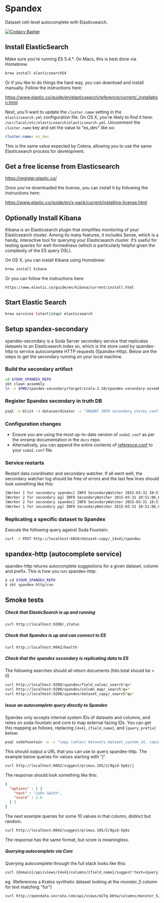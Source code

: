 # Spandex

Dataset cell-level autocomplete with Elasticsearch.

[![Codacy Badge](https://www.codacy.com/project/badge/821a4d00582d4c4b8a4641ee1ee94393)](https://www.codacy.com/public/johnkrah/spandex)

## Install ElasticSearch

Make sure you're running ES 5.4.*. On Macs, this is best done via Homebrew.

``` sh
brew install elasticsearch54
```

Or if you like to do things the hard way, you can download and install manually. Follow the
instructions here:

https://www.elastic.co/guide/en/elasticsearch/reference/current/_installation.html

Next, you'll want to update the `cluster.name` setting in the `elasticsearch.yml` configuration
file. On OS X, you're likely to find it here:
`/usr/local/etc/elasticsearch/elasticsearch.yml`. Uncomment the `cluster.name` key and set the
value to "es_dev" like so:

```yml
cluster.name: es_dev
```

This is the same value expected by Cetera, allowing you to use the same Elasticsearch process for
development.

## Get a free license from Elasticsearch

https://register.elastic.co/

Once you've downloaded the license, you can install it by following the instructions here:

https://www.elastic.co/guide/en/x-pack/current/installing-license.html

## Optionally Install Kibana

Kibana is an Elasticsearch plugin that simplifies monitoring of your Elasticsearch cluster. Among
its many features, it includes Sense, which is a handy, interactive tool for querying your
Elasticsearch cluster. It’s useful for testing queries for well-formedness (which is particularly
helpful given the complexity of the ES query DSL).

On OS X, you can install Kibana using Homebrew:

```sh
brew install kibana
```

Or you can follow the instructions here:

```
https://www.elastic.co/guide/en/kibana/current/install.html
```

## Start Elastic Search

```sh
brew services (start|stop) elasticsearch
```

## Setup spandex-secondary

spandex-secondary is a Soda Server secondary service that replicates datasets to an Elasticsearch
index so, which is the store used by spandex-http to service autocomplete HTTP requests
(Spandex-Http). Below are the steps to get the secondary running on your local machine.

### Build the secondary artifact

```sh
cd $YOUR_SPANDEX_REPO
sbt clean assembly
ln -s $PWD/spandex-secondary/target/scala-2.10/spandex-secondary-assembly-*.jar ~/secondary-stores
```

### Register Spandex secondary in truth DB

```sh
psql -U blist -d datacoordinator -c "INSERT INTO secondary_stores_config (store_id, next_run_time, interval_in_seconds, group_name) values ('spandex', now(), 5, 'autocomplete');"
```

### Configuration changes

* Ensure you are using the most up-to-date version of `soda2.conf` as per the onramp documentation
  in the `docs` repo.
* Alternatively, you can append the entire contents of
  [reference.conf](https://github.com/socrata/spandex/blob/master/spandex-common/src/main/resources/reference.conf)
  to your `soda2.conf` file.

### Service restarts

Restart data coordinator and secondary watcher. If all went well, the secondary watcher log should
be free of errors and the last few lines should look something like this:

```sh
[Worker 1 for secondary spandex] INFO SecondaryWatcher 2015-03-31 10:51:06,661 update-next-runtime: 1ms; [["store-id","spandex"]]
[Worker 2 for secondary pg] INFO SecondaryWatcher 2015-03-31 10:51:06,661 update-next-runtime: 1ms; [["store-id","pg"]]
[Worker 2 for secondary spandex] INFO SecondaryWatcher 2015-03-31 10:51:06,664 update-next-runtime: 30ms; [["store-id","spandex"]]
[Worker 1 for secondary pg] INFO SecondaryWatcher 2015-03-31 10:51:06,664 update-next-runtime: 33ms; [["store-id","pg"]]
```

### Replicating a specific dataset to Spandex

Execute the following query against Soda Fountain:

``` sh
curl -X POST http://localhost:6010/dataset-copy/_{4x4}/spandex
```

## spandex-http (autocomplete service) ##

spandex-http returns autocomplete suggestions for a given dataset, column and prefix. This is how
you run spandex-http:

```sh
$ cd $YOUR_SPANDEX_REPO
$ sbt spandex-http/run
```

## Smoke tests
##### Check that ElasticSearch is up and running

```sh
curl http://localhost:9200/_status
```

##### Check that Spandex is up and can connect to ES

```sh
curl http://localhost:8042/health
```

##### Check that the spandex secondary is replicating data to ES

The following searches should all return documents (hits.total should be > 0)

```sh
curl http://localhost:9200/spandex/field_value/_search?q=*
curl http://localhost:9200/spandex/column_map/_search?q=*
curl http://localhost:9200/spandex/dataset_copy/_search?q=*
```

##### Issue an autocomplete query directly to Spandex

Spandex only accepts internal system IDs of datasets and columns, and relies on soda-fountain and
core to map external facing IDs. You can get this mapping as follows, replacing `{4x4}`,
`{field_name}`, and `{query_prefix}` below:

```sh
psql sodafountain -w -c "copy (select datasets.dataset_system_id, copies.copy_number, columns.column_id from datasets inner join columns on datasets.dataset_system_id = columns.dataset_system_id inner join dataset_copies as copies on copies.dataset_system_id = datasets.dataset_system_id where datasets.resource_name = '_{4x4}' and columns.column_name = '{field_name}' order by copies.copy_number desc limit 1) to stdout with delimiter as '/'" | awk '{print "http://localhost:8042/suggest/" $0 "/{query_prefix}"}'
```

This should output a URL that you can use to query spandex-http. The example below queries for
values starting with "j".

```sh
curl http://localhost:8042/suggest/primus.195/2/9gid-5p8z/j
```

The response should look something like this:

```json
{
  "options" : [ {
    "text" : "John Smith",
    "score" : 2.0
  } ]
}
```

The next example queries for some 10 values in that column, distinct but random.

```sh
curl http://localhost:8042/suggest/primus.195/2/9gid-5p8z
```

The response has the same format, but score is meaningless.

##### Querying autocomplete via Core

Querying autocomplete through the full stack looks like this:

```sh
curl {domain}/api/views/{4x4}/columns/{field_name}/suggest?text={query}
```

eg. (References a Kratos synthetic dataset looking at the monster_5 column for text matching "fur")

```sh
curl http://opendata.socrata.com/api/views/m27q-b6tw/columns/monster_5/suggest?text=fur
```
